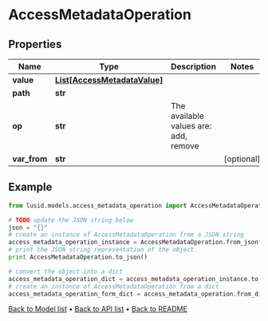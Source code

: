 # AccessMetadataOperation


## Properties
Name | Type | Description | Notes
------------ | ------------- | ------------- | -------------
**value** | [**List[AccessMetadataValue]**](AccessMetadataValue.md) |  | 
**path** | **str** |  | 
**op** | **str** | The available values are: add, remove | 
**var_from** | **str** |  | [optional] 

## Example

```python
from lusid.models.access_metadata_operation import AccessMetadataOperation

# TODO update the JSON string below
json = "{}"
# create an instance of AccessMetadataOperation from a JSON string
access_metadata_operation_instance = AccessMetadataOperation.from_json(json)
# print the JSON string representation of the object
print AccessMetadataOperation.to_json()

# convert the object into a dict
access_metadata_operation_dict = access_metadata_operation_instance.to_dict()
# create an instance of AccessMetadataOperation from a dict
access_metadata_operation_form_dict = access_metadata_operation.from_dict(access_metadata_operation_dict)
```
[Back to Model list](../README.md#documentation-for-models) &#8226; [Back to API list](../README.md#documentation-for-api-endpoints) &#8226; [Back to README](../README.md)


